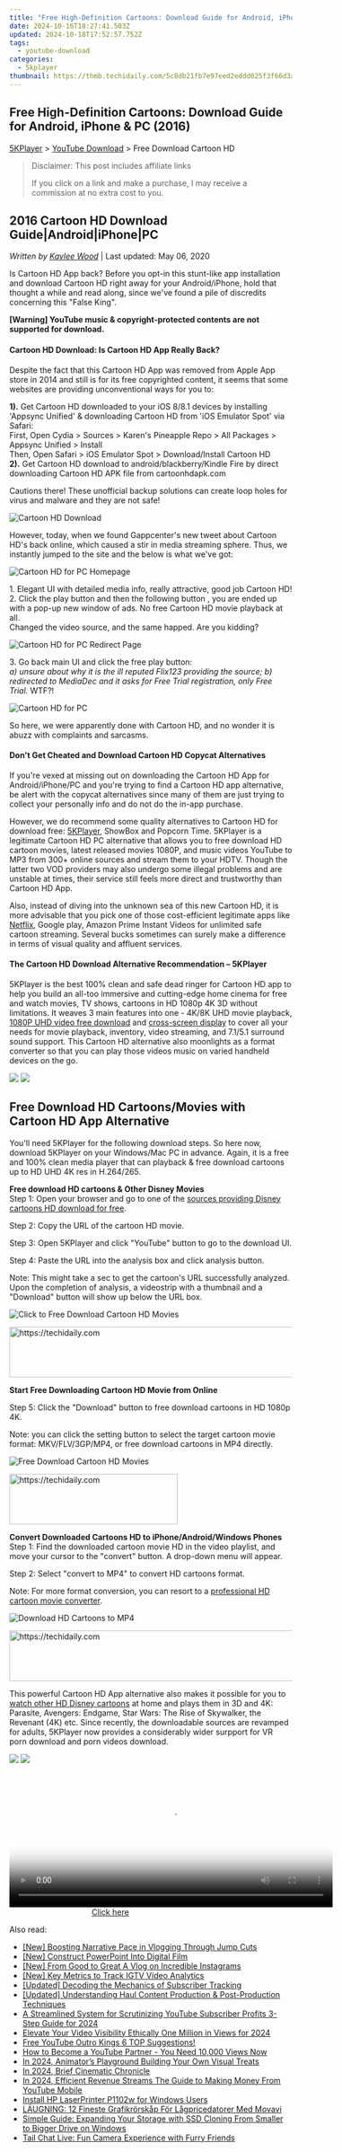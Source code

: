 ```yaml
---
title: "Free High-Definition Cartoons: Download Guide for Android, iPhone & PC (2016)"
date: 2024-10-16T18:27:41.503Z
updated: 2024-10-18T17:52:57.752Z
tags:
  - youtube-download
categories:
  - 5kplayer
thumbnail: https://thmb.techidaily.com/5c8db21fb7e97eed2eddd025f3f66d3a9e58c7bc74fde8e765814f3eec97fd83.jpg
---
```


## Free High-Definition Cartoons: Download Guide for Android, iPhone & PC (2016)

[5KPlayer](https://tools.techidaily.com/5kplayer/products/) \> [YouTube Download](https://tools.techidaily.com/5kplayer/youtube-download/) \> Free Download Cartoon HD

>  Disclaimer: This post includes affiliate links
>
>  If you click on a link and make a purchase, I may receive a commission at no extra cost to you.
>

## 2016 Cartoon HD Download Guide|Android|iPhone|PC

 _Written by [Kaylee Wood](https://www.quora.com/profile/Amanda-Hu-21)_ | Last updated: May 06, 2020 

Is Cartoon HD App back? Before you opt-in this stunt-like app installation and download Cartoon HD right away for your Android/iPhone, hold that thought a while and read along, since we've found a pile of discredits concerning this "False King".

**\[Warning\] YouTube music & copyright-protected contents are not supported for download.**

#### **Cartoon HD Download: Is Cartoon HD App Really Back?**

Despite the fact that this Cartoon HD App was removed from Apple App store in 2014 and still is for its free copyrighted content, it seems that some websites are providing unconventional ways for you to:

**1).** Get Cartoon HD downloaded to your iOS 8/8.1 devices by installing 'Appsync Unified' & downloading Cartoon HD from 'iOS Emulator Spot' via Safari:  
 First, Open Cydia > Sources > Karen's Pineapple Repo > All Packages > Appsync Unified > Install  
 Then, Open Safari > iOS Emulator Spot > Download/Install Cartoon HD  
**2).** Get Cartoon HD download to android/blackberry/Kindle Fire by direct downloading Cartoon HD APK file from cartoonhdapk.com

Cautions there! These unofficial backup solutions can create loop holes for virus and malware and they are not safe!

![Cartoon HD Download](https://www.5kplayer.com/youtube-download/img/cartoon-hd-download-zjy-001.png) 

However, today, when we found Gappcenter's new tweet about Cartoon HD's back online, which caused a stir in media streaming sphere. Thus, we instantly jumped to the site and the below is what we've got:

![Cartoon HD for PC Homepage](https://www.5kplayer.com/youtube-download/img/cartoon-hd-download-zjy-002.jpg) 

1\. Elegant UI with detailed media info, really attractive, good job Cartoon HD!   
2\. Click the play button and then the following button , you are ended up with a pop-up new window of ads. No free Cartoon HD movie playback at all.  
Changed the video source, and the same happed. Are you kidding?

![Cartoon HD for PC Redirect Page](https://www.5kplayer.com/youtube-download/img/cartoon-hd-download-zjy-003.png) 

3\. Go back main UI and click the free play button:  
_a) unsure about why it is the ill reputed Flix123 providing the source;_ 
_b) redirected to MediaDec and it asks for Free Trial registration, only Free Trial._ WTF?!

![Cartoon HD for PC](https://www.5kplayer.com/youtube-download/img/cartoon-hd-download-zjy-004.png) 

So here, we were apparently done with Cartoon HD, and no wonder it is abuzz with complaints and sarcasms.

#### **Don't Get Cheated and Download Cartoon HD Copycat Alternatives**

If you're vexed at missing out on downloading the Cartoon HD App for Android/iPhone/PC and you're trying to find a Cartoon HD app alternative, be alert with the copycat alternatives since many of them are just trying to collect your personally info and do not do the in-app purchase.

However, we do recommend some quality alternatives to Cartoon HD for download free: [5KPlayer](https://tools.techidaily.com/5kplayer/products/), ShowBox and Popcorn Time. 5KPlayer is a legitimate Cartoon HD PC alternative that allows you to free download HD cartoon movies, latest released movies 1080P, and music videos YouTube to MP3 from 300+ online sources and stream them to your HDTV. Though the latter two VOD providers may also undergo some illegal problems and are unstable at times, their service still feels more direct and trustworthy than Cartoon HD App. 

Also, instead of diving into the unknown sea of this new Cartoon HD, it is more advisable that you pick one of those cost-efficient legitimate apps like [Netflix](https://www.netflix.com/), Google play, Amazon Prime Instant Videos for unlimited safe cartoon streaming. Several bucks sometimes can surely make a difference in terms of visual quality and affluent services. 

#### **The Cartoon HD Download Alternative Recommendation – 5KPlayer**

5KPlayer is the best 100% clean and safe dead ringer for Cartoon HD app to help you build an all-too immersive and cutting-edge home cinema for free and watch movies, TV shows, cartoons in HD 1080p 4K 3D without limitations. It weaves 3 main features into one - 4K/8K UHD movie playback, [1080P UHD video free download](https://tools.techidaily.com/5kplayer/youtube-download/) and [cross-screen display](https://tools.techidaily.com/5kplayer/airplay/) to cover all your needs for movie playback, inventory, video streaming, and 7.1/5.1 surround sound support. This Cartoon HD alternative also moonlights as a format converter so that you can play those videos music on varied handheld devices on the go.

[![](https://www.5kplayer.com/youtube-download/../button/freedownwhitewin.png)](https://tools.techidaily.com/5kplayer/products/) [![](https://www.5kplayer.com/youtube-download/../button/freedownbackmac.png)](https://tools.techidaily.com/5kplayer/products/) 

## Free Download HD Cartoons/Movies with Cartoon HD App Alternative

You'll need 5KPlayer for the following download steps. So here now, download 5KPlayer on your Windows/Mac PC in advance. Again, it is a free and 100% clean media player that can playback & free download cartoons up to HD UHD 4K res in H.264/265.

**Free download HD cartoons & Other Disney Movies**   
 Step 1: Open your browser and go to one of the [sources providing Disney cartoons HD download for free](https://tools.techidaily.com/5kplayer/youtube-download/).

Step 2: Copy the URL of the cartoon HD movie.

Step 3: Open 5KPlayer and click "YouTube" button to go to the download UI.

Step 4: Paste the URL into the analysis box and click analysis button.

Note: This might take a sec to get the cartoon's URL successfully analyzed. Upon the completion of analysis, a videostrip with a thumbnail and a "Download" button will show up below the URL box.

![Click to Free Download Cartoon HD Movies](https://www.5kplayer.com/youtube-download/img/5kp-the-bfg-zjy-004.jpg) 

<!-- affiliate ads begin -->
<a href="https://aligracehair.sjv.io/c/5597632/2027167/19272" target="_top" id="2027167">
  <img src="//a.impactradius-go.com/display-ad/19272-2027167" border="0" alt="https://techidaily.com" width="728" height="90"/>
</a>
<img height="0" width="0" src="https://aligracehair.sjv.io/i/5597632/2027167/19272" style="position:absolute;visibility:hidden;" border="0" />
<!-- affiliate ads end -->

**Start Free Downloading Cartoon HD Movie from Online**   

Step 5: Click the "Download" button to free download cartoons in HD 1080p 4K.

Note: you can click the setting button to select the target cartoon movie format: MKV/FLV/3GP/MP4, or free download cartoons in MP4 directly.

![Free Download Cartoon HD Movies](https://www.5kplayer.com/youtube-download/img/5kp-the-bfg-zjy-005.jpg) 

<!-- affiliate ads begin -->
<a href="https://aligracehair.sjv.io/c/5597632/2080328/19272" target="_top" id="2080328">
  <img src="//a.impactradius-go.com/display-ad/19272-2080328" border="0" alt="https://techidaily.com" width="300" height="90"/>
</a>
<img height="0" width="0" src="https://aligracehair.sjv.io/i/5597632/2080328/19272" style="position:absolute;visibility:hidden;" border="0" />
<!-- affiliate ads end -->

**Convert Downloaded Cartoons HD to iPhone/Android/Windows Phones**   
 Step 1: Find the downloaded cartoon movie HD in the video playlist, and move your cursor to the "convert" button. A drop-down menu will appear.

Step 2: Select "convert to MP4" to convert HD cartoons format. 

Note: For more format conversion, you can resort to a [professional HD cartoon movie converter](https://tools.techidaily.com/5kplayer/products/).

![Download HD Cartoons to MP4](https://www.5kplayer.com/youtube-download/img/free-download-zootopia-zjy-002.jpg) 

<!-- affiliate ads begin -->
<a href="https://appsumo.8odi.net/c/5597632/2105869/7443" target="_top" id="2105869">
  <img src="//a.impactradius-go.com/display-ad/7443-2105869" border="0" alt="https://techidaily.com" width="728" height="90"/>
</a>
<img height="0" width="0" src="https://appsumo.8odi.net/i/5597632/2105869/7443" style="position:absolute;visibility:hidden;" border="0" />
<!-- affiliate ads end -->

This powerful Cartoon HD App alternative also makes it possible for you to [watch other HD Disney cartoons](https://tools.techidaily.com/5kplayer/video-music-player/) at home and plays them in 3D and 4K: Parasite, Avengers: Endgame, Star Wars: The Rise of Skywalker, the Revenant (4K) etc. Since recently, the downloadable sources are revamped for adults, 5KPlayer now provides a considerably wider surpport for VR porn download and porn videos download.

[![](https://www.5kplayer.com/youtube-download/../button/freedownwhitewin.png)](https://tools.techidaily.com/5kplayer/products/) [![](https://www.5kplayer.com/youtube-download/../button/freedownbackmac.png)](https://tools.techidaily.com/5kplayer/products/)

<!-- affiliate ads begin -->
<span id="1983471">
					<video width="576" height="240" style="cursor:pointer"
           poster="//a.impactradius-go.com/display-clicktoplayimage/1983471.png"
           onclick="if(!this.playClicked){this.play();this.setAttribute('controls',true);this.playClicked=true;}">
	   <source src="//a.impactradius-go.com/display-ad/22993-1983471">
	   <img src="//a.impactradius-go.com/display-clicktoplayimage/1983471.png" style="border: none; height: 100%; width: 100%; object-fit: contain">
	</video>
	<div style="width:360px;text-align:center"><a href="javascript:window.open(decodeURIComponent('https%3A%2F%2Fhomestyler.sjv.io%2Fc%2F5597632%2F1983471%2F22993'), '_blank');void(0);">Click here</a></div>
</span>
<img height="0" width="0" src="https://imp.pxf.io/i/5597632/1983471/22993" style="position:absolute;visibility:hidden;" border="0" />
<!-- affiliate ads end -->

<ins class="adsbygoogle"
     style="display:block"
     data-ad-format="autorelaxed"
     data-ad-client="ca-pub-7571918770474297"
     data-ad-slot="1223367746"></ins>

<ins class="adsbygoogle"
     style="display:block"
     data-ad-client="ca-pub-7571918770474297"
     data-ad-slot="8358498916"
     data-ad-format="auto"
     data-full-width-responsive="true"></ins>

<span class="atpl-alsoreadstyle">Also read:</span>
<div><ul>
<li><a href="https://youtube-video-recordings.techidaily.com/new-boosting-narrative-pace-in-vlogging-through-jump-cuts/"><u>[New] Boosting Narrative Pace in Vlogging Through Jump Cuts</u></a></li>
<li><a href="https://screen-mirroring-recording.techidaily.com/new-construct-powerpoint-into-digital-film/"><u>[New] Construct PowerPoint Into Digital Film</u></a></li>
<li><a href="https://instagram-videos.techidaily.com/new-from-good-to-great-a-vlog-on-incredible-instagrams/"><u>[New] From Good to Great A Vlog on Incredible Instagrams</u></a></li>
<li><a href="https://instagram-clips.techidaily.com/new-key-metrics-to-track-igtv-video-analytics/"><u>[New] Key Metrics to Track IGTV Video Analytics</u></a></li>
<li><a href="https://youtube-video-recordings.techidaily.com/updated-decoding-the-mechanics-of-subscriber-tracking/"><u>[Updated] Decoding the Mechanics of Subscriber Tracking</u></a></li>
<li><a href="https://fox-boxes.techidaily.com/updated-understanding-haul-content-production-and-post-production-techniques/"><u>[Updated] Understanding Haul Content Production & Post-Production Techniques</u></a></li>
<li><a href="https://youtube-video-recordings.techidaily.com/a-streamlined-system-for-scrutinizing-youtube-subscriber-profits-3-step-guide-for-2024/"><u>A Streamlined System for Scrutinizing YouTube Subscriber Profits 3-Step Guide for 2024</u></a></li>
<li><a href="https://youtube-video-recordings.techidaily.com/elevate-your-video-visibility-ethically-one-million-in-views-for-2024/"><u>Elevate Your Video Visibility Ethically One Million in Views for 2024</u></a></li>
<li><a href="https://youtube-video-recordings.techidaily.com/1716465355934-free-youtube-outro-kings-6-top-suggestions/"><u>Free YouTube Outro Kings 6 TOP Suggestions!</u></a></li>
<li><a href="https://youtube-video-recordings.techidaily.com/how-to-become-a-youtube-partner-you-need-10000-views-now/"><u>How to Become a YouTube Partner - You Need 10,000 Views Now</u></a></li>
<li><a href="https://youtube-video-recordings.techidaily.com/in-2024-animators-playground-building-your-own-visual-treats/"><u>In 2024, Animator’s Playground Building Your Own Visual Treats</u></a></li>
<li><a href="https://fox-helps.techidaily.com/in-2024-brief-cinematic-chronicle/"><u>In 2024, Brief Cinematic Chronicle</u></a></li>
<li><a href="https://youtube-video-recordings.techidaily.com/in-2024-efficient-revenue-streams-the-guide-to-making-money-from-youtube-mobile/"><u>In 2024, Efficient Revenue Streams The Guide to Making Money From YouTube Mobile</u></a></li>
<li><a href="https://driver-install.techidaily.com/install-hp-laserprinter-p1102w-for-windows-users/"><u>Install HP LaserPrinter P1102w for Windows Users</u></a></li>
<li><a href="https://techtrends.techidaily.com/laugning-12-fineste-grafikrorskap-for-lagpricedatorer-med-movavi/"><u>LÄUGNING: 12 Fineste Grafikrörskåp För Lågpricedatorer Med Movavi</u></a></li>
<li><a href="https://win-tricks.techidaily.com/simple-guide-expanding-your-storage-with-ssd-cloning-from-smaller-to-bigger-drive-on-windows/"><u>Simple Guide: Expanding Your Storage with SSD Cloning From Smaller to Bigger Drive on Windows</u></a></li>
<li><a href="https://buynow-help.techidaily.com/tail-chat-live-fun-camera-experience-with-furry-friends/"><u>Tail Chat Live: Fun Camera Experience with Furry Friends</u></a></li>
</ul></div>

